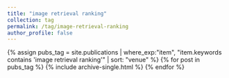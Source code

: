 ```yaml
---
title: "image retrieval ranking"
collection: tag
permalink: /tag/image-retrieval-ranking
author_profile: false
---
```

{% assign pubs_tag = site.publications | where_exp:"item", "item.keywords contains 'image retrieval ranking'" | sort: "venue" %}
{% for post in pubs_tag %}
  {% include archive-single.html %}
{% endfor %}